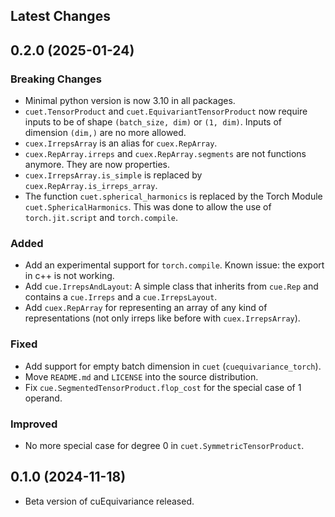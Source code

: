 ## Latest Changes

## 0.2.0 (2025-01-24)

### Breaking Changes

- Minimal python version is now 3.10 in all packages.
- `cuet.TensorProduct` and `cuet.EquivariantTensorProduct` now require inputs to be of shape `(batch_size, dim)` or `(1, dim)`. Inputs of dimension `(dim,)` are no more allowed.
- `cuex.IrrepsArray` is an alias for `cuex.RepArray`.
- `cuex.RepArray.irreps` and `cuex.RepArray.segments` are not functions anymore. They are now properties.
- `cuex.IrrepsArray.is_simple` is replaced by `cuex.RepArray.is_irreps_array`.
- The function `cuet.spherical_harmonics` is replaced by the Torch Module `cuet.SphericalHarmonics`. This was done to allow the use of `torch.jit.script` and `torch.compile`.

### Added

- Add an experimental support for `torch.compile`. Known issue: the export in c++ is not working.
- Add `cue.IrrepsAndLayout`: A simple class that inherits from `cue.Rep` and contains a `cue.Irreps` and a `cue.IrrepsLayout`.
- Add `cuex.RepArray` for representing an array of any kind of representations (not only irreps like before with `cuex.IrrepsArray`).

### Fixed

- Add support for empty batch dimension in `cuet` (`cuequivariance_torch`).
- Move `README.md` and `LICENSE` into the source distribution.
- Fix `cue.SegmentedTensorProduct.flop_cost` for the special case of 1 operand.

### Improved

- No more special case for degree 0 in `cuet.SymmetricTensorProduct`.

## 0.1.0 (2024-11-18)

- Beta version of cuEquivariance released.
